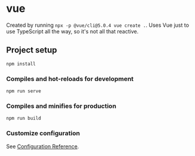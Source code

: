 # vue

Created by running `npx -p @vue/cli@5.0.4 vue create .`. Uses Vue just to use TypeScript all the way, so it's not all that reactive.

## Project setup
```
npm install
```

### Compiles and hot-reloads for development
```
npm run serve
```

### Compiles and minifies for production
```
npm run build
```

### Customize configuration
See [Configuration Reference](https://cli.vuejs.org/config/).
